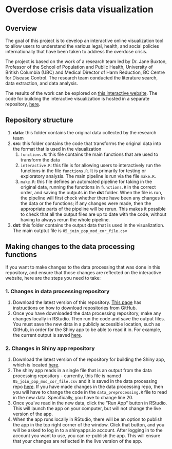 # Overdose crisis data visualization 

## Overview
The goal of this project is to develop an interactive online visualization tool to allow users to understand the various legal, health, and social policies internationally that have been taken to address the overdose crisis. 

The project is based on the work of a research team led by Dr. Jane Buxton, Professor of the School of Population and Public Health, University of British Columbia (UBC) and Medical Director of Harm Reduction, BC Centre for Disease Control. The research team conducted the literature search, data extraction, and data analysis. 

The results of the work can be explored on [this interactive website](https://meenrz.shinyapps.io/overdose-crisis-data-viz_shiny-app/_w_b9597691/_w_2401cab7/). The code for building the interactive visualization is hosted in a separate repository, [here](https://github.com/nayefahmad/overdose-crisis-data-viz_shiny-app). 

## Repository structure
1. **data**: this folder contains the original data collected by the research team 
2. **src**: this folder contains the code that transforms the original data into the format that is used in the visualization 
    1. `functions.R`: this file contains the main functions that are used to transform the data   
    2. `interactive.R`: this file is for allowing users to interactively run the functions in the file `functions.R`. It is primarily for testing or exploratory analysis. The main pipeline is run via the file `make.R`. 
    3. `make.R`: this file defines an automated pipeline for taking in the original data, running the functions in `functions.R` in the correct order, and saving the outputs in the **dst** folder. When the file is run, the pipeline will first check whether there have been any changes in the data or the functions; if any changes were made, then the appropriate parts of the pipeline will be rerun. This makes it possible to check that all the output files are up to date with the code, without having to always rerun the whole pipeline.  
3. **dst**: this folder contains the output data that is used in the visualization. The main outptut file is `05_join_pop_mod_cor_file.csv`

## Making changes to the data processing functions
If you want to make changes to the data processing that was done in this repository, and ensure that those changes are reflected on the interactive website, here are the steps you need to take: 

### 1. Changes in data processing repository 
1.  Download the latest version of this repository. [This page](https://www.itprotoday.com/mobile-management-and-security/how-do-i-download-files-github) has instructions on how to download repositories from GitHub.
2. Once you have downloaded the data processing repository, make any changes locally in RStudio. Then run the code and save the output files. You must save the new data in a publicly accessible location, such as GitHub, in order for the Shiny app to be able to read it in. For example, the current output is saved [here](https://raw.githubusercontent.com/nayefahmad/overdose-crisis-data-viz/master/dst/05_join_pop_mod_cor_file.csv). 

### 2. Changes in Shiny app repository 
1. Download the latest version of the repository for building the Shiny app, which is located [here](https://github.com/nayefahmad/overdose-crisis-data-viz_shiny-app). 
2. The shiny app reads in a single file that is an output from the data processing repository - currently, this file is named `05_join_pop_mod_cor_file.csv` and it is saved in the data processing repo [here](https://raw.githubusercontent.com/nayefahmad/overdose-crisis-data-viz/master/dst/05_join_pop_mod_cor_file.csv). If you have made changes in the data processing repo, then you will have to change the code in the `data_preprocessing.R` file to read in the new data. Specifically, you have to change line 20. 
3. Once you've read in the new data, click the "Run App" button in RStudio. This will launch the app on your computer, but will not change the live version of the app.
4. When the app runs locally in RStudio, there will be an option to publish the app in the top right corner of the window. Click that button, and you will be asked to log in to a shinyapps.io account. After logging in to the account you want to use, you can re-publish the app. This will ensure that your changes are reflected in the live version of the app.





